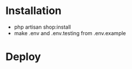# Installation

- php artisan shop:install
- make .env and .env.testing from .env.example

# Deploy
